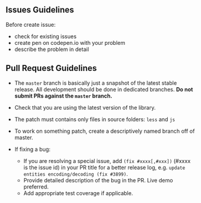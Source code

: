 ## Issues Guidelines
Before create issue:
- check for existing issues
- create pen on codepen.io with your problem
- describe the problem in detail


## Pull Request Guidelines

- The `master` branch is basically just a snapshot of the latest stable release. All development should be done in dedicated branches. **Do not submit PRs against the `master` branch.**

- Check that you are using the latest version of the library.

- The patch must contains only files in source folders: `less` and `js`

- To work on something patch, create a descriptively named branch off of master.

- If fixing a bug:
  - If you are resolving a special issue, add `(fix #xxxx[,#xxx])` (#xxxx is the issue id) in your PR title for a better release log, e.g. `update entities encoding/decoding (fix #3899)`.
  - Provide detailed description of the bug in the PR. Live demo preferred.
  - Add appropriate test coverage if applicable.
